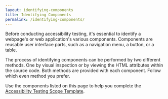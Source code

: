 ```yaml
---
layout: identifying-components
title: Identifying Components
permalink: /identifying-components/
---
```


Before conducting accessibility testing, it's essential to identify a webpage's or web application's various components. Components are reusable user interface parts, such as a navigation menu, a button, or a table. 

The process of identifying components can be performed by two different methods. One by visual inspection or by viewing the HTML attributes within the source code. Both methods are provided with each component. Follow which even method you prefer.

Use the components listed on this page to help you complete the 
 [Accessibility Testing Scope Template](https://mn365.sharepoint.com/:w:/r/sites/MNIT_MNIT_DOTAccessibility/Shared%20Documents/General/Templates/A11y%20Scope%20Template.docx?d=wbbb013b97281401f881be4865030dcbd&csf=1&web=1&e=N6YiFg).